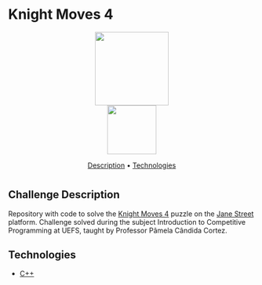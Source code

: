# Knight Moves 4

<div align="center">
  <img src="https://user-images.githubusercontent.com/32028338/146657744-c3a0f70b-90fd-499f-bedc-3b667cf2526a.png" height="150em"/>
</div>
<div align="center">
  <img src="https://www.janestreet.com/assets/logo_horizontal.png" height="100em"/>
</div>

<p align="center">
 <a href="#challenge-description">Description</a> •
 <a href="#technologies">Technologies</a>
</p>

#

## Challenge Description

Repository with code to solve the [Knight Moves 4](https://www.janestreet.com/puzzles/knight-moves-4-index/) puzzle on the [Jane Street](www.janestreet.com) platform. Challenge solved during the subject Introduction to Competitive Programming at UEFS, taught by Professor Pâmela Cândida Cortez.

## Technologies

* [C++](https://www.cplusplus.com/)

